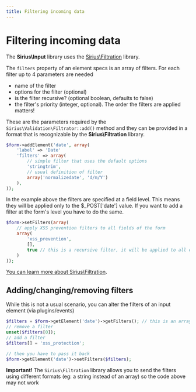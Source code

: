 ```yaml
---
title: Filtering incoming data
---
```


# Filtering incoming data

The **Sirius\Input** library uses the [Sirius\Filtration](http://www.sirius.ro/php/sirius/filtration) library.

The `filters` property of an element specs is an array of filters. For each filter up to 4 parameters are needed

- name of the filter
- options for the filter (optional)
- is the filter recursive? (optional boolean, defaults to false)
- the filter's priority (integer, optional). The order the filters are applied matters!

These are the parameters required by the `Sirius\Validation\Filtrator::add()` method and they can be provided in a format that is recognizable by the **Sirius\Filtration** library.

```php
$form->addElement('date', array(
    'label' => 'Date'
	'filters' => array(
		// simple filter that uses the default options
		'stringtrim',
		// usual definition of filter
		array('normalizedate', 'd/m/Y')
	),
));
```

In the example above the filters are specified at a field level. This means they will be applied only to the $_POST['date'] value. If you want to add a filter at the form's level you have to do the same.

```php
$form->setFilters(array(
    // apply XSS prevention filters to all fields of the form
    array(
        'xss_prevention',
        [],
        true // this is a recursive filter, it will be applied to all elements
    )
));
```

[You can learn more about Sirius\Filtration](http://www.sirius.ro/php/sirius/filtration).

## Adding/changing/removing filters

While this is not a usual scenario, you can alter the filters of an input element (via plugins/events) 

```php
$filters = $form->getElement('date')->getFilters(); // this is an array
// remove a filter
unset($filters[0]);
// add a filter
$filters[] = 'xss_protection';

// then you have to pass it back
$form->getElement('date')->setFilters($filters);
```

**Important!** The `Sirius\Filtration` library allows you to send the filters using different formats (eg: a string instead of an array) so the code above may not work